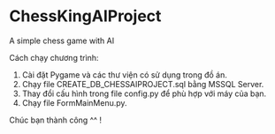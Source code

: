 # ChessKingAIProject

A simple chess game with AI

Cách chạy chương trình:

1. Cài đặt Pygame và các thư viện có sử dụng trong đồ án.
2. Chạy file CREATE_DB_CHESSAIPROJECT.sql bằng MSSQL Server.
3. Thay đổi cấu hình trong file config.py để phù hợp với máy của bạn.
4. Chạy file FormMainMenu.py.

Chúc bạn thành công ^^ !
